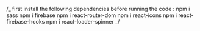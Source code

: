/_ first install the following dependencies before running the code :
npm i sass
npm i firebase
npm i react-router-dom
npm i react-icons
npm i react-firebase-hooks
npm i react-loader-spinner _/
